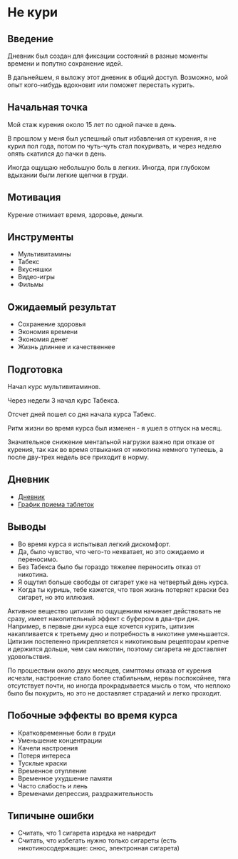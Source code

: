 # Не кури

## Введение

Дневник был создан для фиксации состояний в разные моменты времени
и попутно сохранение идей.

В дальнейшем, я выложу этот дневник в общий доступ.
Возможно, мой опыт кого-нибудь вдохновит или поможет перестать курить.

## Начальная точка

Мой стаж курения около 15 лет по одной пачке в день.

В прошлом у меня был успешный опыт избавления от курения,
я не курил пол года, потом по чуть-чуть стал покуривать,
и через неделю опять скатился до пачки в день.

Иногда ощущаю небольшую боль в легких.
Иногда, при глубоком вдыхании были легкие щелчки в груди.

## Мотивация

Курение отнимает время, здоровье, деньги.

## Инструменты

* Мультивитамины
* Табекс
* Вкусняшки
* Видео-игры
* Фильмы

## Ожидаемый результат

* Сохранение здоровья
* Экономия времени
* Экономия денег
* Жизнь длиннее и качественнее

## Подготовка

Начал курс мультивитаминов.

Через недели 3 начал курс Табекса.

Отсчет дней пошел со дня начала курса Табекс.

Ритм жизни во время курса был изменен - я ушел в отпуск на месяц.

Значительное снижение ментальной нагрузки важно при отказе от курения, 
так как во время отвыкания от никотина немного тупеешь, а после дву-трех недель все приходит в норму.

## Дневник

* [Дневник](diary.md)
* [График приема таблеток](schedule-for-pills.md)

## Выводы

* Во время курса я испытывал легкий дискомфорт.
* Да, было чувство, что чего-то нехватает, но это ожидаемо и переносимо.
* Без Табекса было бы гораздо тяжелее переносить отказ от никотина.
* Я ощутил больше свободы от сигарет уже на четвертый день курса.
* Когда ты куришь, тебе кажется, что твоя жизнь потеряет краски без сигарет,
  но это иллюзия.

Активное вещество цитизин по ощущениям начинает действовать не сразу,
имеет накопительный эффект с буфером в два-три дня.
Например, в первые дни курса еще хочется курить, цитизин накапливается к третьему дню и потребность в никотине уменьшается.
Цитизин постепенно прикрепляется к никотиновым рецепторам крепче и держится дольше, чем сам никотин, 
поэтому сигарета не доставляет удовольствия.

По прошествии около двух месяцев, симптомы отказа от курения исчезли,
настроение стало более стабильным, нервы поспокойнее, тяга отсутствует почти,
но иногда прокрадывается мысль о том, что неплохо было бы покурить, 
но это не доставляет страданий и легко проходит.

## Побочные эффекты во время курса

* Кратковременные боли в груди
* Уменьшение концентрации
* Качели настроения
* Потеря интереса
* Тусклые краски
* Временное отупление
* Временное ухудшение памяти
* Часто слабость и лень
* Временами депрессия, раздражительность

## Типичыне ошибки

* Считать, что 1 сигарета изредка не навредит
* Считать, что избегать нужно только сигареты (есть никотиносодержащие: снюс, электронная сигарета)
